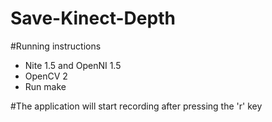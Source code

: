 # Save-Kinect-Depth

#Running instructions
- Nite 1.5 and OpenNI 1.5
- OpenCV 2
- Run make

#The application will start recording after pressing the 'r' key
